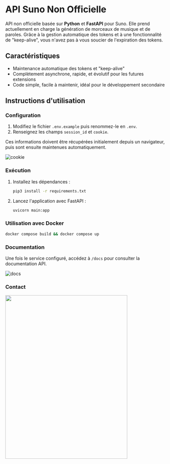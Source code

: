 # API Suno Non Officielle

API non officielle basée sur **Python** et **FastAPI** pour Suno. Elle prend actuellement en charge la génération de morceaux de musique et de paroles.
Grâce à la gestion automatique des tokens et à une fonctionnalité de "keep-alive", vous n'avez pas à vous soucier de l'expiration des tokens.

## Caractéristiques

- Maintenance automatique des tokens et "keep-alive"
- Complètement asynchrone, rapide, et évolutif pour les futures extensions
- Code simple, facile à maintenir, idéal pour le développement secondaire

## Instructions d'utilisation

### Configuration

1. Modifiez le fichier `.env.example` puis renommez-le en `.env`.
2. Renseignez les champs `session_id` et `cookie`.

Ces informations doivent être récupérées initialement depuis un navigateur, puis sont ensuite maintenues automatiquement.

![cookie](./images/cover.png)

### Exécution

1. Installez les dépendances :

   ```bash
   pip3 install -r requirements.txt
   ```

2. Lancez l'application avec FastAPI :

   ```bash
   uvicorn main:app
   ```

### Utilisation avec Docker

```bash
docker compose build && docker compose up
```

### Documentation

Une fois le service configuré, accédez à `/docs` pour consulter la documentation API.

![docs](./images/docs.png)

### Contact

<img src="./images/wechat.jpg" width="382px" height="511px" />
